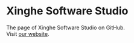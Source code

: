 # Xinghe Software Studio
The page of Xinghe Software Studio on GitHub.  
Visit [our website](https://xinghess.com).
